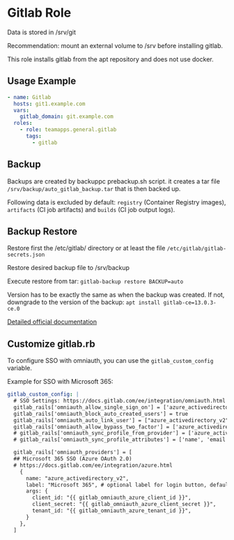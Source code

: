 # Gitlab Role

Data is stored in /srv/git

Recommendation: mount an external volume to /srv before installing gitlab.

This role installs gitlab from the apt repository and does not use docker.

## Usage Example

~~~yaml
- name: Gitlab
  hosts: git1.example.com
  vars:
    gitlab_domain: git.example.com
  roles:
    - role: teamapps.general.gitlab
      tags:
        - gitlab
~~~

## Backup

Backups are created by backuppc prebackup.sh script. it creates a tar file `/srv/backup/auto_gitlab_backup.tar` that is then backed up.

Following data is excluded by default: `registry` (Container Registry images), `artifacts` (CI job artifacts) and `builds` (CI job output logs).

## Backup Restore

Restore first the /etc/gitlab/ directory or at least the file `/etc/gitlab/gitlab-secrets.json`

Restore desired backup file to /srv/backup

Execute restore from tar: `gitlab-backup restore BACKUP=auto`

Version has to be exactly the same as when the backup was created.
If not, downgrade to the version of the backup: `apt install gitlab-ce=13.0.3-ce.0`

[Detailed official documentation](https://docs.gitlab.com/ee/raketasks/backup_restore.html#restore-gitlab)

## Customize gitlab.rb

To configure SSO with omniauth, you can use the `gitlab_custom_config` variable.

Example for SSO with Microsoft 365:

~~~yaml
gitlab_custom_config: |
  # SSO Settings: https://docs.gitlab.com/ee/integration/omniauth.html
  gitlab_rails['omniauth_allow_single_sign_on'] = ['azure_activedirectory_v2'] # auto create users
  gitlab_rails['omniauth_block_auto_created_users'] = true
  gitlab_rails['omniauth_auto_link_user'] = ["azure_activedirectory_v2"] # allow sso login for existing accounts
  gitlab_rails['omniauth_allow_bypass_two_factor'] = ['azure_activedirectory_v2'] # 2FA is enabled on MS365
  # gitlab_rails['omniauth_sync_profile_from_provider'] = ['azure_activedirectory_v2']
  # gitlab_rails['omniauth_sync_profile_attributes'] = ['name', 'email', 'location']

  gitlab_rails['omniauth_providers'] = [
  ## Microsoft 365 SSO (Azure OAuth 2.0)
  # https://docs.gitlab.com/ee/integration/azure.html
    {
      name: "azure_activedirectory_v2",
      label: "Microsoft 365", # optional label for login button, defaults to "Azure AD"
      args: {
        client_id: "{{ gitlab_omniauth_azure_client_id }}",
        client_secret: "{{ gitlab_omniauth_azure_client_secret }}",
        tenant_id: "{{ gitlab_omniauth_azure_tenant_id }}",
      }
    },
  ]
~~~
